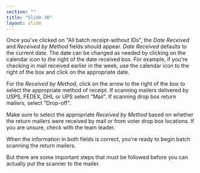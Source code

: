 ```yaml
---
section: ""
title: "Slide 36"
layout: slide
---
```


Once you've clicked on "All batch receipt-without IDs", the _Date Received_ and _Received by Method_ fields should appear. _Date Received_ defaults to the current date. The date can be changed as needed by clicking on the calendar icon to the right of the date received box. For example, if you're checking in mail received earlier in the week, use the calendar icon to the right of the box and click on the appropriate date.

For the _Received by Method_, click on the arrow to the right of the box to select the appropriate method of receipt. If scanning mailers delivered by USPS, FEDEX, DHL or UPS select "Mail". If scanning drop box return mailers, select "Drop-off".

Make sure to select the appropriate _Received by Method_ based on whether the return mailers were received by mail or from voter drop box locations. If you are unsure, check with the team leader.

When the information in both fields is correct, you're ready to begin batch scanning the return mailers.

But there are some important steps that must be followed before you can actually put the scanner to the mailer.